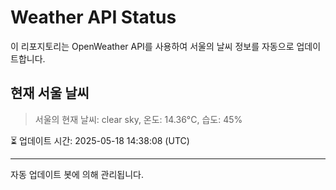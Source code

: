 
# Weather API Status

이 리포지토리는 OpenWeather API를 사용하여 서울의 날씨 정보를 자동으로 업데이트합니다.

## 현재 서울 날씨
> 서울의 현재 날씨: clear sky, 온도: 14.36°C, 습도: 45%

⏳ 업데이트 시간: 2025-05-18 14:38:08 (UTC)

---
자동 업데이트 봇에 의해 관리됩니다.
